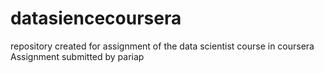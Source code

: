 # datasiencecoursera
repository created for assignment of the data scientist course in coursera
Assignment submitted by pariap
